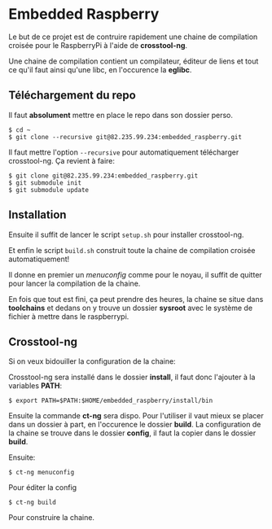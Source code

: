 # Embedded Raspberry

Le but de ce projet est de contruire rapidement une chaine de compilation croisée pour le RaspberryPi à l'aide de __crosstool-ng__. 

Une chaine de compilation contient un compilateur, éditeur de liens et tout ce qu'il faut ainsi qu'une libc, en l'occurence la __eglibc__.

## Téléchargement du repo

Il faut __absolument__ mettre en place le repo dans son dossier perso.

    $ cd ~
    $ git clone --recursive git@82.235.99.234:embedded_raspberry.git

Il faut mettre l'option `--recursive` pour automatiquement télécharger crosstool-ng. Ça revient à faire:

    $ git clone git@82.235.99.234:embedded_raspberry.git
    $ git submodule init
    $ git submodule update

## Installation

Ensuite il suffit de lancer le script `setup.sh` pour installer crosstool-ng.

Et enfin le script `build.sh` construit toute la chaine de compilation croisée automatiquement!

Il donne en premier un _menuconfig_ comme pour le noyau, il suffit de quitter pour lancer la compilation de la chaine.

En fois que tout est fini, ça peut prendre des heures, la chaine se situe dans __toolchains__ et dedans on y trouve un dossier __sysroot__ avec le système de fichier à mettre dans le raspberrypi.

## Crosstool-ng
Si on veux bidouiller la configuration de la chaine:

Crosstool-ng sera installé dans le dossier __install__, il faut donc l'ajouter à la variables __PATH__:

    $ export PATH=$PATH:$HOME/embedded_raspberry/install/bin

Ensuite la commande __ct-ng__ sera dispo. Pour l'utiliser il vaut mieux se placer dans un dossier à part, en l'occurence le dossier __build__. La configuration de la chaine se trouve dans le dossier __config__, il faut la copier dans le dossier __build__.

Ensuite:

    $ ct-ng menuconfig

Pour éditer la config

    $ ct-ng build

Pour construire la chaine.
